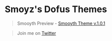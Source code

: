 # Smoyz's Dofus Themes

> Smooyth Preview -  [Smooyth Theme v.1.0.1](https://github.com/smoyz/themes/blob/master/dofus-th/Smooyth/Smooyth.jpg?raw=true)



> Join me on [Twitter](https://twitter.com/smoyzi)
